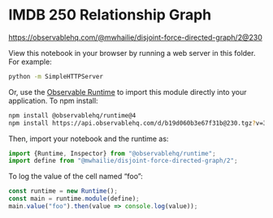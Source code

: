 # IMDB 250 Relationship Graph

https://observablehq.com/@mwhailie/disjoint-force-directed-graph/2@230

View this notebook in your browser by running a web server in this folder. For
example:

~~~sh
python -m SimpleHTTPServer
~~~

Or, use the [Observable Runtime](https://github.com/observablehq/runtime) to
import this module directly into your application. To npm install:

~~~sh
npm install @observablehq/runtime@4
npm install https://api.observablehq.com/d/b19d060b3e67f31b@230.tgz?v=3
~~~

Then, import your notebook and the runtime as:

~~~js
import {Runtime, Inspector} from "@observablehq/runtime";
import define from "@mwhailie/disjoint-force-directed-graph/2";
~~~

To log the value of the cell named “foo”:

~~~js
const runtime = new Runtime();
const main = runtime.module(define);
main.value("foo").then(value => console.log(value));
~~~
